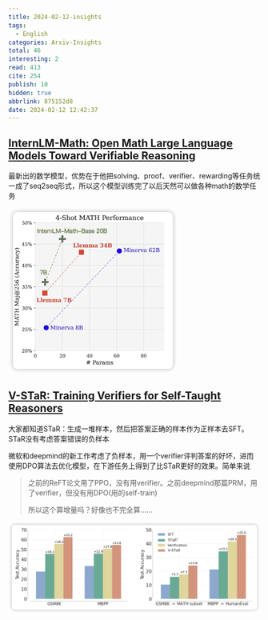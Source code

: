 ```yaml
---
title: 2024-02-12-insights
tags:
  - English
categories: Arxiv-Insights
total: 46
interesting: 2
read: 413
cite: 254
publish: 10
hidden: true
abbrlink: 875152d8
date: 2024-02-12 12:42:37
---
```




## [InternLM-Math: Open Math Large Language Models Toward Verifiable Reasoning](https://arxiv.org/pdf/2402.06332.pdf)

最新出的数学模型，优势在于他把solving、proof、verifier、rewarding等任务统一成了seq2seq形式，所以这个模型训练完了以后天然可以做各种math的数学任务

<img src="../../files/images/arxiv-insights/2024-02-12-02-16/InternLM-Math.png" style="zoom: 33%;" >



## [V-STaR: Training Verifiers for Self-Taught Reasoners](https://arxiv.org/pdf/2402.06457.pdf)

大家都知道STaR：生成一堆样本，然后把答案正确的样本作为正样本去SFT。STaR没有考虑答案错误的负样本

微软和deepmind的新工作考虑了负样本，用一个verifier评判答案的好坏，进而使用DPO算法去优化模型，在下游任务上得到了比STaR更好的效果。简单来说

> 之前的ReFT论文用了PPO，没有用verifier。之前deepmind那篇PRM，用了verifier，但没有用DPO(用的self-train)
>
> 所以这个算增量吗？好像也不完全算……

<img src="../../files/images/arxiv-insights/2024-02-12-02-16/v-star.png">
